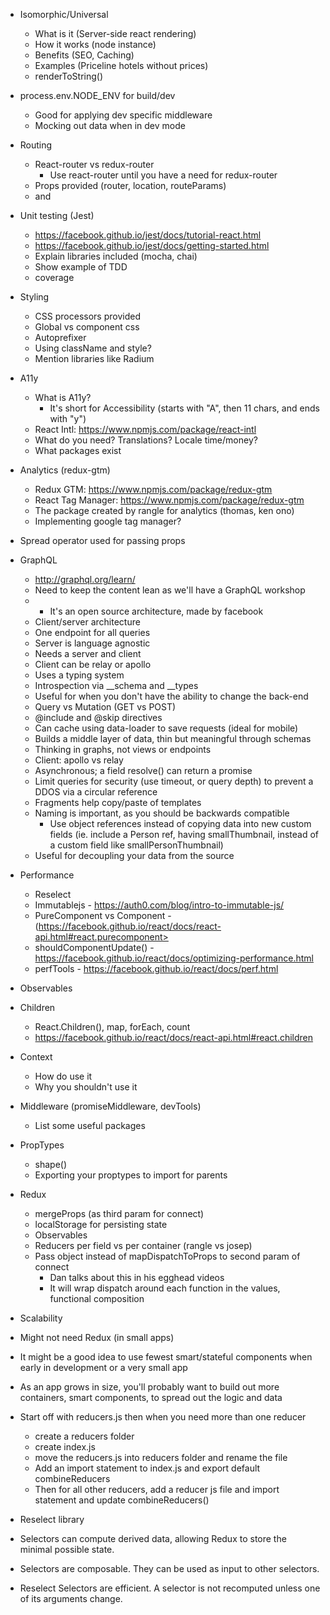 -   Isomorphic/Universal
    -   What is it (Server-side react rendering)
    -   How it works (node instance)
    -   Benefits (SEO, Caching)
    -   Examples (Priceline hotels without prices)
    -   renderToString()

-   process.env.NODE_ENV for build/dev
    -   Good for applying dev specific middleware
    -   Mocking out data when in dev mode

-   Routing
    -   React-router vs redux-router
        -   Use react-router until you have a need for redux-router
    -   Props provided (router, location, routeParams)
    -   <Route> and <Router>

-   Unit testing (Jest)
    -   https://facebook.github.io/jest/docs/tutorial-react.html
    -   https://facebook.github.io/jest/docs/getting-started.html
    -   Explain libraries included (mocha, chai)
    -   Show example of TDD
    -   coverage

-   Styling
    -   CSS processors provided
    -   Global vs component css
    -   Autoprefixer
    -   Using className and style?
    -   Mention libraries like Radium

-   A11y
    -   What is A11y?
        -   It's short for Accessibility (starts with "A", then 11 chars, and ends with "y")
    -   React Intl:
        <https://www.npmjs.com/package/react-intl>
    -   What do you need? Translations? Locale time/money?
    -   What packages exist

-   Analytics (redux-gtm)
    -   Redux GTM:
        <https://www.npmjs.com/package/redux-gtm>
    -   React Tag Manager:
        <https://www.npmjs.com/package/redux-gtm>
    -   The package created by rangle for analytics (thomas, ken ono)
    -   Implementing google tag manager?

-   Spread operator used for passing props

-   GraphQL
    -   <http://graphql.org/learn/>
    -   Need to keep the content lean as we'll have a GraphQL workshop
    -   -   It's an open source architecture, made by facebook
    -   Client/server architecture
    -   One endpoint for all queries
    -   Server is language agnostic
    -   Needs a server and client
    -   Client can be relay or apollo
    -   Uses a typing system
    -   Introspection via __schema and __types
    -   Useful for when you don't have the ability to change the back-end
    -   Query vs Mutation (GET vs POST)
    -   @include and @skip directives
    -   Can cache using data-loader to save requests (ideal for mobile)
    -   Builds a middle layer of data, thin but meaningful through schemas
    -   Thinking in graphs, not views or endpoints
    -   Client: apollo vs relay
    -   Asynchronous; a field resolve() can return a promise
    -   Limit queries for security (use timeout, or query depth) to prevent a DDOS via a circular reference
    -   Fragments help copy/paste of templates
    -   Naming is important, as you should be backwards compatible
        -   Use object references instead of copying data into new custom fields (ie. include a Person ref, having smallThumbnail, instead of a custom field like smallPersonThumbnail)
    -   Useful for decoupling your data from the source

-   Performance
    -   Reselect
    -   Immutablejs - <https://auth0.com/blog/intro-to-immutable-js/>
    -   PureComponent vs Component - (https://facebook.github.io/react/docs/react-api.html#react.purecomponent>
    -   shouldComponentUpdate() - <https://facebook.github.io/react/docs/optimizing-performance.html>
    -   perfTools - <https://facebook.github.io/react/docs/perf.html>

-   Observables

-   Children
    -   React.Children(), map, forEach, count
    -   <https://facebook.github.io/react/docs/react-api.html#react.children>

-   Context
    -   How do use it
    -   Why you shouldn't use it

-   Middleware (promiseMiddleware, devTools)
    -   List some useful packages

-   PropTypes
    -   shape()
    -   Exporting your proptypes to import for parents

-   Redux
    -   mergeProps (as third param for connect)
    -   localStorage for persisting state
    -   Observables
    -   Reducers per field vs per container (rangle vs josep)
    -   Pass object instead of mapDispatchToProps to second param of connect
        -   Dan talks about this in his egghead videos
        -   It will wrap dispatch around each function in the values, functional composition

-   Scalability

-   Might not need Redux (in small apps)

-   It might be a good idea to use fewest smart/stateful components when early in development or a very small app

-   As an app grows in size, you'll probably want to build out more containers, smart components, to spread out the logic and data

-   Start off with reducers.js then when you need more than one reducer
    -   create a reducers folder
    -   create index.js
    -   move the reducers.js into reducers folder and rename the file
    -   Add an import statement to index.js and export default combineReducers
    -   Then for all other reducers, add a reducer js file and import statement and update combineReducers()

-   Reselect library

-   Selectors can compute derived data, allowing Redux to store the minimal possible state.

-   Selectors are composable. They can be used as input to other selectors.

-   Reselect Selectors are efficient. A selector is not recomputed unless one of its arguments change.